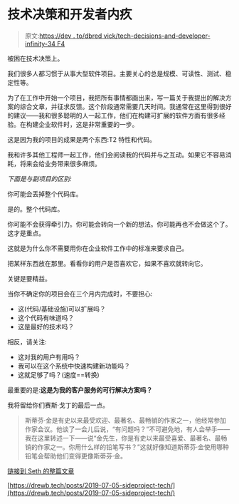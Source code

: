 # 技术决策和开发者内疚

> 原文:[https://dev . to/dbred vick/tech-decisions-and-developer-infinity-34 F4](https://dev.to/dbredvick/tech-decisions-and-developer-guilt-34f4)

被困在技术决策上。

我们很多人都习惯于从事大型软件项目。主要关心的总是规模、可读性、测试、稳定性等。

为了在工作中开始一个项目，我把所有事情都画出来，写一篇关于我提出的解决方案的综合文章，并征求反馈。这个阶段通常需要几天时间。我通常在这里得到很好的建议——我和很多聪明的人一起工作，他们在构建可扩展的软件方面有很多经验。在构建企业软件时，这是非常重要的一步。

这是因为我的项目的成果是两个东西:T2 特性和代码。

我和许多其他工程师一起工作，他们会阅读我的代码并与之互动。如果它不容易消耗，将来会给业务带来很多麻烦。

*下面是与副项目的区别:*

你可能会丢掉整个代码库。

是的。整个代码库。

你可能不会获得牵引力。你可能会转向一个新的想法。你可能再也不会做这个了。这才是重点。

这就是为什么你不需要用你在企业软件工作中的标准来要求自己。

把某样东西放在那里。看看你的用户是否喜欢它，如果不喜欢就转向它。

关键是要精益。

当你不确定你的项目会在三个月内完成时，不要担心:

*   这(代码/基础设施)可以扩展吗？
*   这个代码有味道吗？
*   这是最好的技术吗？

相反，请关注:

*   这对我的用户有用吗？
*   我可以在这个系统中快速构建新功能吗？
*   这就足够了吗？(速度==转换)

最重要的是:**这是为我的客户服务的可行解决方案吗？**

我将留给你们赛斯·戈丁的最后一点。

> 斯蒂芬·金是有史以来最受欢迎、最著名、最畅销的作家之一，他经常参加作家会议。他谈了一会儿后说，“有问题吗？”不可避免地，有人会举手——我在这里转述一下——说“金先生，你是有史以来最受喜爱、最著名、最畅销的作家之一。你用什么样的铅笔写书？”这就好像知道斯蒂芬·金使用哪种铅笔会帮助他们变得更像斯蒂芬·金。

[链接到 Seth 的整篇文章](https://seths.blog/wp-content/uploads/2012/07/pencil.pdf)

[https://drewb.tech/posts/2019-07-05-sideproject-tech/](https://drewb.tech/posts/2019-07-05-sideproject-tech/)